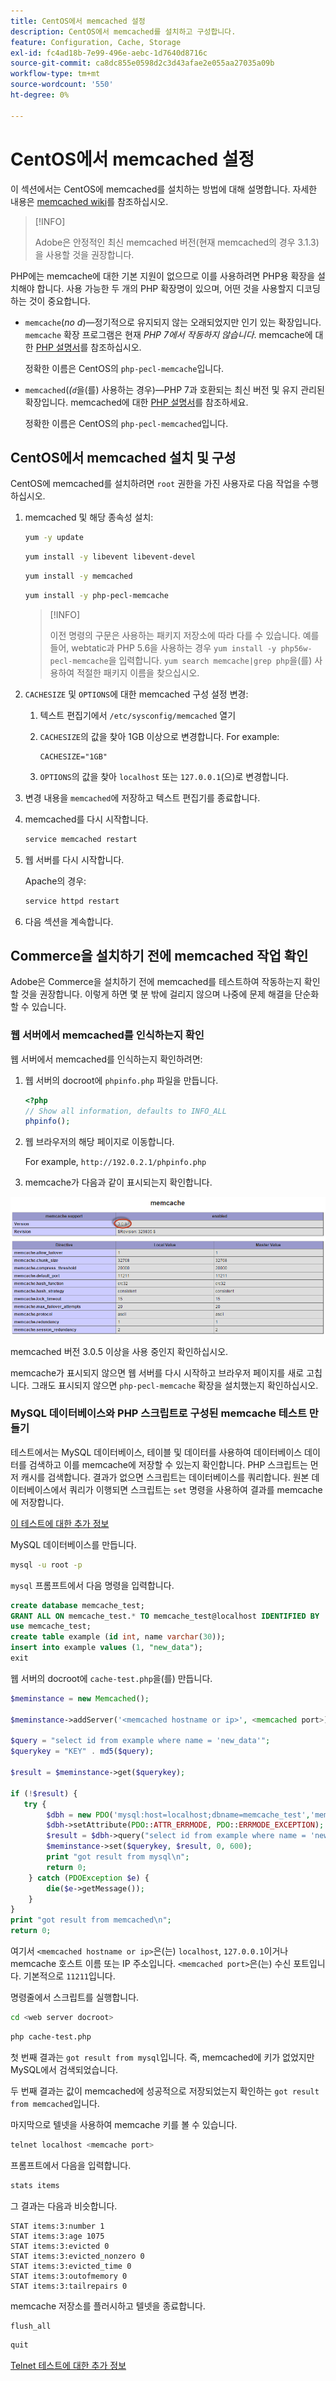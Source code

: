 ```yaml
---
title: CentOS에서 memcached 설정
description: CentOS에서 memcached를 설치하고 구성합니다.
feature: Configuration, Cache, Storage
exl-id: fc4ad18b-7e99-496e-aebc-1d7640d8716c
source-git-commit: ca8dc855e0598d2c3d43afae2e055aa27035a09b
workflow-type: tm+mt
source-wordcount: '550'
ht-degree: 0%

---
```


# CentOS에서 memcached 설정

이 섹션에서는 CentOS에 memcached를 설치하는 방법에 대해 설명합니다. 자세한 내용은 [memcached wiki](https://github.com/memcached/old-wiki)를 참조하십시오.

>[!INFO]
>
>Adobe은 안정적인 최신 memcached 버전(현재 memcached의 경우 3.1.3)을 사용할 것을 권장합니다.

PHP에는 memcache에 대한 기본 지원이 없으므로 이를 사용하려면 PHP용 확장을 설치해야 합니다. 사용 가능한 두 개의 PHP 확장명이 있으며, 어떤 것을 사용할지 디코딩하는 것이 중요합니다.

- `memcache`(_no d_)—정기적으로 유지되지 않는 오래되었지만 인기 있는 확장입니다.
`memcache` 확장 프로그램은 현재 _PHP 7에서 작동하지 않습니다_. memcache에 대한 [PHP 설명서](https://www.php.net/manual/en/book.memcache.php)를 참조하십시오.

  정확한 이름은 CentOS의 `php-pecl-memcache`입니다.

- `memcached`(_(`d`_&#x200B;을(를) 사용하는 경우)—PHP 7과 호환되는 최신 버전 및 유지 관리된 확장입니다. memcached에 대한 [PHP 설명서](https://www.php.net/manual/en/book.memcached.php)를 참조하세요.

  정확한 이름은 CentOS의 `php-pecl-memcached`입니다.

## CentOS에서 memcached 설치 및 구성

CentOS에 memcached를 설치하려면 `root` 권한을 가진 사용자로 다음 작업을 수행하십시오.

1. memcached 및 해당 종속성 설치:

   ```bash
   yum -y update
   ```

   ```bash
   yum install -y libevent libevent-devel
   ```

   ```bash
   yum install -y memcached
   ```

   ```bash
   yum install -y php-pecl-memcache
   ```

   >[!INFO]
   >
   >이전 명령의 구문은 사용하는 패키지 저장소에 따라 다를 수 있습니다. 예를들어, webtatic과 PHP 5.6을 사용하는 경우 `yum install -y php56w-pecl-memcache`을 입력합니다. `yum search memcache|grep php`을(를) 사용하여 적절한 패키지 이름을 찾으십시오.


1. `CACHESIZE` 및 `OPTIONS`에 대한 memcached 구성 설정 변경:

   1. 텍스트 편집기에서 `/etc/sysconfig/memcached` 열기
   1. `CACHESIZE`의 값을 찾아 1GB 이상으로 변경합니다. For example:

      ```config
      CACHESIZE="1GB"
      ```

   1. `OPTIONS`의 값을 찾아 `localhost` 또는 `127.0.0.1`(으)로 변경합니다.

1. 변경 내용을 `memcached`에 저장하고 텍스트 편집기를 종료합니다.
1. memcached를 다시 시작합니다.

   ```bash
   service memcached restart
   ```

1. 웹 서버를 다시 시작합니다.

   Apache의 경우:

   ```bash
   service httpd restart
   ```

1. 다음 섹션을 계속합니다.

## Commerce을 설치하기 전에 memcached 작업 확인

Adobe은 Commerce을 설치하기 전에 memcached를 테스트하여 작동하는지 확인할 것을 권장합니다. 이렇게 하면 몇 분 밖에 걸리지 않으며 나중에 문제 해결을 단순화할 수 있습니다.

### 웹 서버에서 memcached를 인식하는지 확인

웹 서버에서 memcached를 인식하는지 확인하려면:

1. 웹 서버의 docroot에 `phpinfo.php` 파일을 만듭니다.

   ```php
   <?php
   // Show all information, defaults to INFO_ALL
   phpinfo();
   ```

1. 웹 브라우저의 해당 페이지로 이동합니다.

   For example, `http://192.0.2.1/phpinfo.php`

1. memcache가 다음과 같이 표시되는지 확인합니다.

![웹 서버에서 memcache를 인식하는지 확인](../../assets/configuration/memcache.png)

memcached 버전 3.0.5 이상을 사용 중인지 확인하십시오.

memcache가 표시되지 않으면 웹 서버를 다시 시작하고 브라우저 페이지를 새로 고칩니다. 그래도 표시되지 않으면 `php-pecl-memcache` 확장을 설치했는지 확인하십시오.

### MySQL 데이터베이스와 PHP 스크립트로 구성된 memcache 테스트 만들기

테스트에서는 MySQL 데이터베이스, 테이블 및 데이터를 사용하여 데이터베이스 데이터를 검색하고 이를 memcache에 저장할 수 있는지 확인합니다. PHP 스크립트는 먼저 캐시를 검색합니다. 결과가 없으면 스크립트는 데이터베이스를 쿼리합니다. 원본 데이터베이스에서 쿼리가 이행되면 스크립트는 `set` 명령을 사용하여 결과를 memcache에 저장합니다.

[이 테스트에 대한 추가 정보](https://www.digitalocean.com/community/tutorials/how-to-install-and-use-memcache-on-ubuntu-12-04)

MySQL 데이터베이스를 만듭니다.

```bash
mysql -u root -p
```

`mysql` 프롬프트에서 다음 명령을 입력합니다.

```sql
create database memcache_test;
GRANT ALL ON memcache_test.* TO memcache_test@localhost IDENTIFIED BY 'memcache_test';
use memcache_test;
create table example (id int, name varchar(30));
insert into example values (1, "new_data");
exit
```

웹 서버의 docroot에 `cache-test.php`을(를) 만듭니다.

```php
$meminstance = new Memcached();

$meminstance->addServer('<memcached hostname or ip>', <memcached port>);

$query = "select id from example where name = 'new_data'";
$querykey = "KEY" . md5($query);

$result = $meminstance->get($querykey);

if (!$result) {
   try {
        $dbh = new PDO('mysql:host=localhost;dbname=memcache_test','memcache_test','memcache_test');
        $dbh->setAttribute(PDO::ATTR_ERRMODE, PDO::ERRMODE_EXCEPTION);
        $result = $dbh->query("select id from example where name = 'new_data'")->fetch();
        $meminstance->set($querykey, $result, 0, 600);
        print "got result from mysql\n";
        return 0;
    } catch (PDOException $e) {
        die($e->getMessage());
    }
}
print "got result from memcached\n";
return 0;
```

여기서 `<memcached hostname or ip>`은(는) `localhost`, `127.0.0.1`이거나 memcache 호스트 이름 또는 IP 주소입니다. `<memcached port>`은(는) 수신 포트입니다. 기본적으로 `11211`입니다.

명령줄에서 스크립트를 실행합니다.

```bash
cd <web server docroot>
```

```bash
php cache-test.php
```

첫 번째 결과는 `got result from mysql`입니다. 즉, memcached에 키가 없었지만 MySQL에서 검색되었습니다.

두 번째 결과는 값이 memcached에 성공적으로 저장되었는지 확인하는 `got result from memcached`입니다.

마지막으로 텔넷을 사용하여 memcache 키를 볼 수 있습니다.

```bash
telnet localhost <memcache port>
```

프롬프트에서 다음을 입력합니다.

```bash
stats items
```

그 결과는 다음과 비슷합니다.

```
STAT items:3:number 1
STAT items:3:age 1075
STAT items:3:evicted 0
STAT items:3:evicted_nonzero 0
STAT items:3:evicted_time 0
STAT items:3:outofmemory 0
STAT items:3:tailrepairs 0
```

memcache 저장소를 플러시하고 텔넷을 종료합니다.

```bash
flush_all
```

```bash
quit
```

[Telnet 테스트에 대한 추가 정보](https://darkcoding.net/software/memcached-list-all-keys/)
